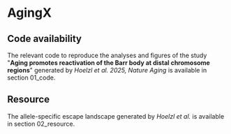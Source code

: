 # AgingX

## Code availability
The relevant code to reproduce the analyses and figures of the study "**Aging promotes reactivation of the Barr body at distal chromosome regions**" generated by *Hoelzl et al. 2025, Nature Aging* is available in section 01_code. 
## Resource
The allele-specific escape landscape generated by *Hoelzl et al.* is available in section 02_resource.

